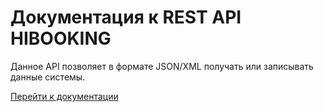 # Документация к REST API HIBOOKING

Данное API позволяет в формате JSON/XML получать или записывать данные системы.

[Перейти к документации](documentation/rest.api.md)
